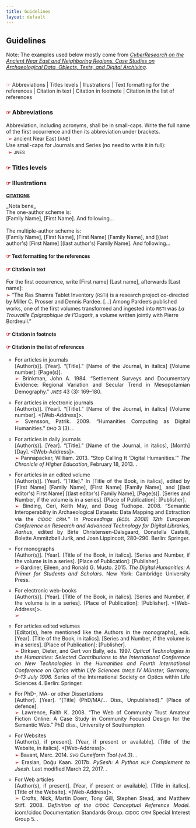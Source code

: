 ```yaml
---
title: Guidelines
layout: default
---
```


<h2>Guidelines</h2>
<p>Note: The examples used below mostly come from <em><a href="http://ane-research-humanities.science/docs/CyberResearch-vol1" target="_blank">CyberResearch on the Ancient Near East and Neighboring Regions. Case Studies on Archaeological Data, Objects, Texts, and Digital Archiving</a></em>.</p>
<br />
<span style="border: 0">
  <span style="color:#b30000; font-size: 14px;">&#9758;</span> <a>Abbreviations</a> | <a>Titles levels</a> | <a>Illustrations</a> | <a>Text formatting for the references</a> |  <a>Citation in text</a> | <a>Citation in footnote</a> | <a>Citation in the list of references</a> 
  </span>

<br />
<h3><span style="color:#b30000; font-size: 14px;">&#9758;</span> Abbreviations</h3>
<p>Abbreviation, including acronyms, shall be in small-caps. Write the full name of the first occurrence and then its abbreviation under brackets. <br />
<span style="color:#b30000; font-size: 14px; padding-left: 5px">&#x27A2;</span> ancient Near East (<span style="font-variant: small-caps; font-size: 17px;">ane</span>)<br />
Use small-caps for Journals and Series (no need to write it in full): <br />
<span style="color:#b30000; font-size: 14px; padding-left: 5px">&#x27A2;</span> <span style="font-variant: small-caps; font-size: 17px;">jnes</span></p>

<h3><span style="color:#b30000; font-size: 14px;">&#9758;</span> Titles levels</h3>

<h3><span style="color:#b30000; font-size: 14px;">&#9758;</span> Illustrations</h3>

<h3 style="font-size: 12px;"><u>CITATIONS</u></h3>
_Nota bene_
<br />
The one-author scheme is:<br />
[Family Name], [First Name]. And following...<br />
<br />
The multiple-author scheme is:<br />
[Family Name], [First Name], [First Name] [Family Name], and [(last author's) [First Name] [(last author's) Family Name]. And following...
<h4 style="font-size: 13px"><span style="color:#b30000; font-size: 14px;">&#9758;</span> Text formatting for the references</h4>

<h4 style="font-size: 13px"><span style="color:#b30000; font-size: 14px;">&#9758;</span> Citation in text</h4>
<p>For the first occurrence, write [First name] [Last name], afterwards [Last name]: <br />
<span style="color:#b30000; font-size: 14px;">&#x27A2;</span> “The Ras Shamra Tablet Inventory (<span style="font-variant: small-caps; font-size: 17px;">rsti</span>) is a research project co-directed by Miller C. Prosser and Dennis Pardee. [...] Among Pardee’s published works, one of the first volumes transformed and ingested into <span style="font-variant: small-caps; font-size: 17px;">rsti</span> was <em>La Trouvaille Épigraphique de l’Ougarit</em>, a volume written jointly with Pierre Bordreuil.”

<h4 style="font-size: 13px"><span style="color:#b30000; font-size: 14px;">&#9758;</span> Citation in footnote</h4>

<h4 style="font-size: 13px"><span style="color:#b30000; font-size: 14px;">&#9758;</span> Citation in the list of references</h4>

<ul style="list-style-type: circle;">
<li style="padding-bottom: 12px; text-align: justify">For articles in journals<br />
[Author(s)]. [Year]. “[Title].” [Name of the Journal, in italics] [Volume number]: [Page(s)].<br />
<span style="color:#b30000; font-size: 14px;">&#x27A2;</span> Brinkman, John A. 1984. “Settlement Surveys and Documentary Evidence: Regional Variation and Secular Trend in Mesopotamian Demography.” <span style="font-variant: small-caps; font-size: 17px; font-style: italic;">jnes</span> 43 (3): 169–180.</li>

<li style="padding-bottom: 12px; text-align: justify">For articles in electronic journals<br />
[Author(s)]. [Year]. “[Title].” [Name of the Journal, in italics] [Volume number]. <[Web-Address]>.<br />
<span style="color:#b30000; font-size: 14px;">&#x27A2;</span> Svensson, Patrik. 2009. “Humanities Computing as Digital Humanities.” <span style="font-variant: small-caps; font-size: 17px; font-style: italic;">dhq</span> 3 (3). <http://digitalhumanities.org/dhq/vol/3/3/000065/000065.html>.</li>

<li style="padding-bottom: 12px; text-align: justify">For articles in daily journals<br />
[Author(s)]. [Year]. “[Title].” [Name of the Journal, in italics], [Month] [Day]. <[Web-Address]>.<br />
<span style="color:#b30000; font-size: 14px;">&#x27A2;</span> Pannapacker, William. 2013. “Stop Calling It 'Digital Humanities.’” <em>The Chronicle of Higher Education</em>, February 18, 2013. <http://www.chronicle.com/article/Stop-Calling-
It-Digital/137325>.</li>

<li style="padding-bottom: 12px; text-align: justify">For articles in an edited volume<br />
  [Author(s)]. [Year]. “[Title].” In [Title of the Book, in italics], edited by [First Name] [Family Name], [First Name] [Family Name], and [(last editor's) First Name] [(last editor's) Family Name], [Page(s)]. [Series and Number, if the volume is in a series]. [Place of Publication]: [Publisher].<br />
  <span style="color:#b30000; font-size: 14px;">&#x27A2;</span> Binding, Ceri, Keith May, and Doug Tudhope. 2008. “Semantic Interoperability in Archaeological Datasets: Data Mapping and Extraction via the <span style="font-variant: small-caps; font-size: 17px; font-style: italic;">cidoc crm.</span>” In <em>Proceedings (<span style="font-variant: small-caps; font-size: 17px;">ecdl</span> 2008) 12th European Conference on Research and Advanced Technology for Digital Libraries, Aarhus</em>, edited by Birte Christensen-Dalsgaard, Donatella Castelli, Bolette Ammitzbøll Jurik, and Joan Lippincott, 280–290. Berlin: Springer.</li>

<li style="padding-bottom: 12px; text-align: justify">For monographs<br />
[Author(s)]. [Year]. [Title of the Book, in italics]. [Series and Number, if the volume is in a series]. [Place of Publication]: [Publisher].<br />
<span style="color:#b30000; font-size: 14px;">&#x27A2;</span> Gardiner, Eileen, and Ronald G. Musto. 2015. <em>The Digital Humanities: A Primer for Students and Scholars</em>. New York: Cambridge University Press.</li>

<li style="padding-bottom: 12px; text-align: justify">For electronic web-books<br />
[Author(s)]. [Year]. [Title of the Book, in italics]. [Series and Number, if the volume is in a series]. [Place of Publication]: [Publisher]. <[Web-Address]>.<br />
<span style="color:#b30000; font-size: 14px;">&#x27A2;</span> </li>

<li style="padding-bottom: 12px; text-align: justify">For articles edited volumes<br />
[Editor(s), here mentioned like the Authors in the monographs], eds. [Year]. [Title of the Book, in italics]. [Series and Number, if the volume is in a series]. [Place of Publication]: [Publisher].<br />
<span style="color:#b30000; font-size: 14px;">&#x27A2;</span> Dirksen, Dieter, and Gert von Bally, eds. 1997. <em>Optical  Technologies in the Humanities: Selected Contributions to the International Conference on New Technologies in the Humanities and Fourth International Conference on Optics within Life Sciences <span style="font-variant: small-caps; font-size: 17px; font-style: italic;">owls</span> IV Münster, Germany, 9–13 July 1996.</em> Series of the International Society on Optics within Life Sciences 4. Berlin: Springer.</li>

<li style="padding-bottom: 12px; text-align: justify">For PhD-, MA- or other Dissertations<br />
[Author]. [Year]. “[Title] (PhD/MA/... Diss., Unpublished).” [Place of defence].<br />
<span style="color:#b30000; font-size: 14px;">&#x27A2;</span> Lawrence, Faith K. 2008. “The Web of Community Trust Amateur Fiction Online: A Case Study in Community Focused Design for the Semantic Web.” PhD diss., University of Southampton.</li>

<li style="padding-bottom: 12px; text-align: justify">For Websites<br />
[Author(s), if present]. [Year, if present or available]. [Title of the Website, in italics]. <[Web-Address]>.<br />
<span style="color:#b30000; font-size: 14px;">&#x27A2;</span> Bavant, Marc. 2014. <em><span style="font-variant: small-caps; font-size: 17px; font-style: italic;">svg</span> Cuneiform Tool (v4.3)</em>. <http://kursoj.pagesperso-orange.fr/cunei/>.<br />
<span style="color:#b30000; font-size: 14px;">&#x27A2;</span> Eraslan, Doğu Kaan. 2017b. <em>PySesh: A Python <span style="font-variant: small-caps; font-size: 17px; font-style: italic;">nlp</span> Complement to Jsesh</em>. Last modified March 22, 2017. <https://github.com/D-K-E/PySesh>.</li>

<li style="padding-bottom: 12px; text-align: justify">For Web articles<br />
[Author(s), if present]. [Year, if present or available]. [Title in italics]. [Title of the Website]. <[Web-Address]>.<br />
<span style="color:#b30000; font-size: 14px;">&#x27A2;</span> Crofts, Nick, Martin Doerr, Tony Gill, Stephen Stead, and Matthew Stiff. 2008. <em>Definition of the <span style="font-variant: small-caps; font-size: 17px; font-style: italic;">cidoc</span> Conceptual Reference Model.</em> icom/cidoc Documentation Standards Group. <span style="font-variant: small-caps; font-size: 17px;">cidoc crm</span> Special Interest Group 5. <http://www.cidoc-crm.org/get-lastofficial-release>.</li>
</ul>
